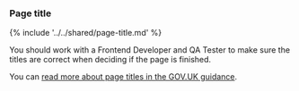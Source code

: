 ### Page title

{% include '../../shared/page-title.md' %}

You should work with a Frontend Developer and QA Tester to make sure the titles are correct when deciding if the page is finished.

You can [read more about page titles in the GOV.UK guidance](https://www.gov.uk/guidance/content-design/writing-for-gov-uk).
